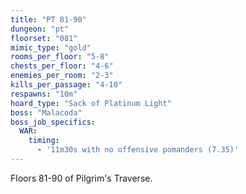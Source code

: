 ```yaml
---
title: "PT 81-90"
dungeon: "pt"
floorset: "081"
mimic_type: "gold"
rooms_per_floor: "5-8"
chests_per_floor: "4-6"
enemies_per_room: "2-3"
kills_per_passage: "4-10"
respawns: "10m"
hoard_type: "Sack of Platinum Light"
boss: "Malacoda"
boss_job_specifics:
  WAR:
    timing:
      - '11m30s with no offensive pomanders (7.35)'
---
```


Floors 81-90 of Pilgrim's Traverse.
